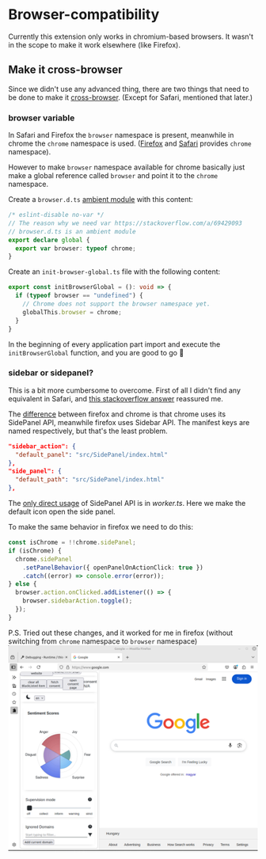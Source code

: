# Browser-compatibility

Currently this extension only works in chromium-based browsers. It wasn't in the scope to make it work elsewhere (like Firefox).

## Make it cross-browser

Since we didn't use any advanced thing, there are two things that need to be done to make it [cross-browser](https://developer.mozilla.org/en-US/docs/Mozilla/Add-ons/WebExtensions/Build_a_cross_browser_extension).
(Except for Safari, mentioned that later.)

### browser variable

In Safari and Firefox the `browser` namespace is present, meanwhile in chrome the `chrome` namespace is used.
([Firefox](https://developer.mozilla.org/en-US/docs/Mozilla/Add-ons/WebExtensions/Chrome_incompatibilities#firefox_supports_both_the_chrome_and_browser_namespaces) and [Safari](https://developer.apple.com/documentation/safariservices/assessing-your-safari-web-extension-s-browser-compatibility#Review-your-implementation-plan) provides `chrome` namespace).

However to make `browser` namespace available for chrome basically just make a global reference called `browser` and point it to the `chrome` namespace.

Create a `browser.d.ts` [ambient module](https://www.typescriptlang.org/docs/handbook/modules/reference.html#ambient-modules) with this content:
```typescript
/* eslint-disable no-var */
// The reason why we need var https://stackoverflow.com/a/69429093
// browser.d.ts is an ambient module
export declare global {
  export var browser: typeof chrome;
}
```

Create an `init-browser-global.ts` file with the following content:
```typescript
export const initBrowserGlobal = (): void => {
  if (typeof browser == "undefined") {
    // Chrome does not support the browser namespace yet.
    globalThis.browser = chrome;
  }
}
```

In the beginning of every application part import and execute the `initBrowserGlobal` function, and you are good to go 🙂

### sidebar or sidepanel?

This is a bit more cumbersome to overcome.
First of all I didn't find any equivalent in Safari, and [this stackoverflow answer](https://stackoverflow.com/a/66449964) reassured me.

The [difference](https://developer.mozilla.org/en-US/docs/Mozilla/Add-ons/WebExtensions/Chrome_incompatibilities#sidebar_api) between firefox and chrome is that chrome uses its SidePanel API, meanwhile firefox uses Sidebar API.
The manifest keys are named respectively, but that's the least problem.

```json
"sidebar_action": {
  "default_panel": "src/SidePanel/index.html"
},
"side_panel": {
  "default_path": "src/SidePanel/index.html"
},
```

The [only direct usage](../../src/worker/worker.ts?plane1#75) of SidePanel API is in *worker.ts*.
Here we make the default icon open the side panel.

To make the same behavior in firefox we need to do this:
```typescript
const isChrome = !!chrome.sidePanel;
if (isChrome) {
  chrome.sidePanel
    .setPanelBehavior({ openPanelOnActionClick: true })
    .catch((error) => console.error(error));
} else {
  browser.action.onClicked.addListener(() => {
    browser.sidebarAction.toggle();
  });
}
```

P.S. Tried out these changes, and it worked for me in firefox (without switching from `chrome` namespace to `browser` namespace)
![Working extension in firefox](used-in-firefox.png)
